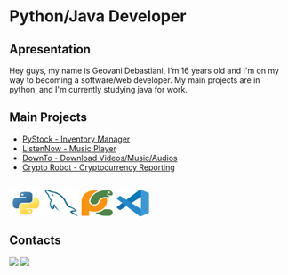 # Python/Java Developer
## Apresentation
Hey guys, my name is Geovani Debastiani, I'm 16 years old and I'm on my way to becoming a software/web developer. My main projects are in python, and I'm currently studying java for work.

## Main Projects

 + <a href="https://github.com/GeovaniTech/PyStock_controle_de_estoque" target="_blank">PyStock - Inventory Manager</a> <br>
 + <a href="https://github.com/GeovaniTech/ListenNow_V2" target="_blank">ListenNow - Music Player</a>
 + <a href="https://github.com/GeovaniTech/DownTo-Videos-Musics" target="_blank">DownTo - Download Videos/Music/Audios</a>
 + <a href="https://github.com/GeovaniTech/Automation_Price_of_Cryptocurrencies" target="_blank">Crypto Robot - Cryptocurrency Reporting</a>
  
<div style="display: inline_block"><br>
  <img align="center" alt="Python" height="50" width="60" src="https://raw.githubusercontent.com/devicons/devicon/master/icons/python/python-original.svg">
  <img align="center" alt="MySql" height="50" width="60" src="https://raw.githubusercontent.com/devicons/devicon/master/icons/mysql/mysql-original.svg">
  <img align="center" alt="Pycharm" height="50" width="60" src="https://raw.githubusercontent.com/devicons/devicon/master/icons/pycharm/pycharm-original.svg">
  <img align="center" alt="VScode" height="50" width="60" src="https://raw.githubusercontent.com/devicons/devicon/master/icons/vscode/vscode-original.svg">
</div>

## Contacts

<div> 
    <a href="https://www.linkedin.com/in/geovani-debastiani" target="_blank"><img src="https://img.shields.io/badge/-LinkedIn-%230077B5?style=for-the-badge&logo=linkedin&logoColor=white" target="_blank"></a>
  <a href = "mailto:geovanidebastiani32@gmail.com"><img src="https://img.shields.io/badge/-Gmail-%23333?style=for-the-badge&logo=gmail&logoColor=white" target="_blank"></a>
</div>
